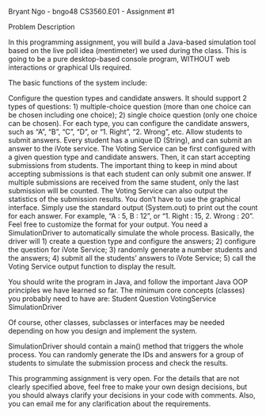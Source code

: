 Bryant Ngo - bngo48
CS3560.E01 - Assignment #1

Problem Description

In this programming assignment, you will build a Java-based simulation tool based on the live poll idea (mentimeter) we used during the class. This is going to be a pure desktop-based console program, WITHOUT web interactions or graphical UIs required.

The basic functions of the system include:

Configure the question types and candidate answers. It should support 2 types of questions: 1) multiple-choice question (more than one choice can be chosen including one choice); 2) single choice question (only one choice can be chosen). For each type, you can configure the candidate answers, such as “A”, “B”, “C”, “D”, or “1. Right”, “2. Wrong”, etc.
Allow students to submit answers. Every student has a unique ID (String), and can submit an answer to the iVote service. 
The Voting Service can be first configured with a given question type and candidate answers. Then, it can start accepting submissions from students. The important thing to keep in mind about accepting submissions is that each student can only submit one answer. If multiple submissions are received from the same student, only the last submission will be counted.
The Voting Service can also output the statistics of the submission results. You don’t have to use the graphical interface. Simply use the standard output (System.out) to print out the count for each answer. For example, “A : 5, B : 12”, or “1. Right : 15, 2. Wrong : 20”. Feel free to customize the format for your output.
You need a SimulationDriver to automatically simulate the whole process. Basically, the driver will 1) create a question type and configure the answers; 2) configure the question for iVote Service; 3) randomly generate a number students and the answers; 4) submit all the students’ answers to iVote Service; 5) call the Voting Service output function to display the result. 

You should write the program in Java, and follow the important Java OOP principles we have learned so far. The minimum core concepts (classes) you probably need to have are:
Student
Question
VotingService
SimulationDriver

Of course, other classes, subclasses or interfaces may be needed depending on how you design and implement the system.

SimulationDriver should contain a main() method that triggers the whole process. You can randomly generate the IDs and answers for a group of students to simulate the submission process and check the results. 

This programming assignment is very open. For the details that are not clearly specified above, feel free to make your own design decisions, but you should always clarify your decisions in your code with comments. Also, you can email me for any clarification about the requirements.
